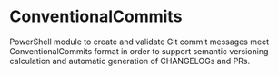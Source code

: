 # ConventionalCommits

PowerShell module to create and validate Git commit messages meet ConventionalCommits format in order to support semantic versioning calculation and automatic generation of CHANGELOGs and PRs.
